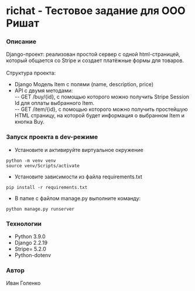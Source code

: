 # richat - Тестовое задание для ООО Ришат

### Описание
Django-проект: реализован простой сервер с одной html-страницей, который общается со Stripe и создает платёжные формы для товаров. 
\
\
Структура проекта:
- Django Модель Item с полями (name, description, price)
- API с двумя методами:\
-- GET /buy/{id}, c помощью которого можно получить Stripe Session Id для оплаты выбранного Item.\
-- GET /item/{id}, c помощью которого можно получить простейшую HTML страницу, на которой будет информация о выбранном Item и кнопка Buy.

### Запуск проекта в dev-режиме
- Установите и активируйте виртуальное окружение
```
python -m venv venv
source venv/Scripts/activate
```
- Установите зависимости из файла requirements.txt
```
pip install -r requirements.txt
``` 
- В папке с файлом manage.py выполните команду:
```
python manage.py runserver
```
### Технологии
- Python 3.9.0
- Django 2.2.19
- Stripe= 5.2.0
- Python-dotenv

### Автор
Иван Голенко
